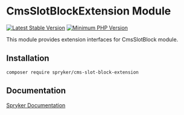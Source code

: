 # CmsSlotBlockExtension Module
[![Latest Stable Version](https://poser.pugx.org/spryker/cms-slot-block-extension/v/stable.svg)](https://packagist.org/packages/spryker/cms-slot-block-extension)
[![Minimum PHP Version](https://img.shields.io/badge/php-%3E%3D%207.4-8892BF.svg)](https://php.net/)

This module provides extension interfaces for CmsSlotBlock module.

## Installation

```
composer require spryker/cms-slot-block-extension
```

## Documentation

[Spryker Documentation](https://documentation.spryker.com/module_guide/overview.htm)
